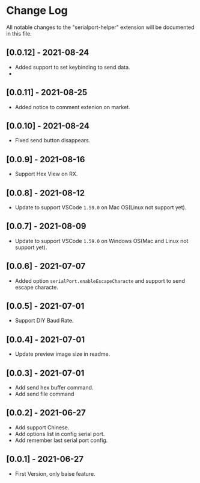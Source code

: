 # Change Log

All notable changes to the "serialport-helper" extension will be documented in this file.

## [0.0.12] - 2021-08-24
- Added support to set keybinding to send data.
- 
## [0.0.11] - 2021-08-25
- Added notice to comment extenion on market.

## [0.0.10] - 2021-08-24
- Fixed send button disappears.

## [0.0.9] - 2021-08-16
- Support Hex View on RX.

## [0.0.8] - 2021-08-12
- Update to support VSCode `1.59.0` on Mac OS(Linux not support yet).

## [0.0.7] - 2021-08-09
- Update to support VSCode `1.59.0` on Windows OS(Mac and Linux not support yet).

## [0.0.6] - 2021-07-07
- Added option `serialPort.enableEscapeCharacte` and support to send escape characte.

## [0.0.5] - 2021-07-01
- Support DIY Baud Rate.

## [0.0.4] - 2021-07-01
- Update preview image size in readme.

## [0.0.3] - 2021-07-01
- Add send hex buffer command.
- Add send file command

## [0.0.2] - 2021-06-27
- Add support Chinese.
- Add options list in config serial port.
- Add remember last serial port config.

## [0.0.1] - 2021-06-27
- First Version, only baise feature.